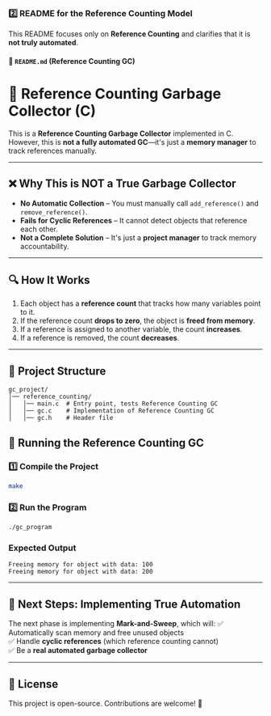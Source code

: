 

### **2️⃣ README for the Reference Counting Model**
This README focuses only on **Reference Counting** and clarifies that it is **not truly automated**.

#### 📄 **`README.md` (Reference Counting GC)**
# 🧮 Reference Counting Garbage Collector (C)

This is a **Reference Counting Garbage Collector** implemented in C.  
However, this is **not a fully automated GC**—it's just a **memory manager** to track references manually.

---

## ❌ Why This is NOT a True Garbage Collector
- **No Automatic Collection** – You must manually call `add_reference()` and `remove_reference()`.
- **Fails for Cyclic References** – It cannot detect objects that reference each other.
- **Not a Complete Solution** – It's just a **project manager** to track memory accountability.

---

## 🔍 How It Works
1. Each object has a **reference count** that tracks how many variables point to it.
2. If the reference count **drops to zero**, the object is **freed from memory**.
3. If a reference is assigned to another variable, the count **increases**.
4. If a reference is removed, the count **decreases**.

---

## 📂 Project Structure
```
gc_project/
│── reference_counting/
│   │── main.c  # Entry point, tests Reference Counting GC
│   │── gc.c    # Implementation of Reference Counting GC
│   │── gc.h    # Header file

```


## 🚀 Running the Reference Counting GC
### **1️⃣ Compile the Project**
```sh
make
```
### **2️⃣ Run the Program**
```sh
./gc_program
```
### **Expected Output**
```
Freeing memory for object with data: 100
Freeing memory for object with data: 200
```

---

## 🚀 Next Steps: Implementing True Automation
The next phase is implementing **Mark-and-Sweep**, which will:
✅ Automatically scan memory and free unused objects  
✅ Handle **cyclic references** (which reference counting cannot)  
✅ Be a **real automated garbage collector**  

---

## 📝 License
This project is open-source. Contributions are welcome! 🚀